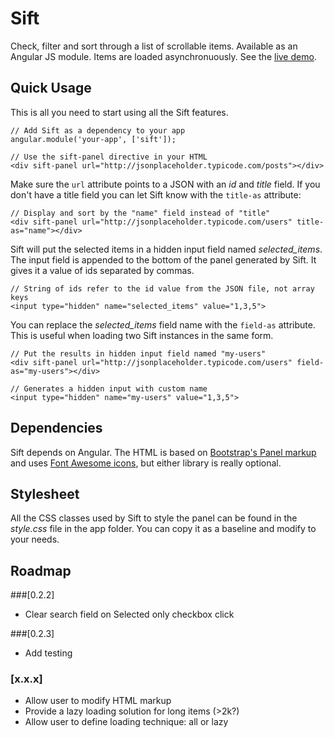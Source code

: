 # Sift
Check, filter and sort through a list of scrollable items. Available as an Angular JS module. Items are loaded asynchronuously. See the [live demo](http://fcosrno.github.io/sift/).

## Quick Usage

This is all you need to start using all the Sift features.

	// Add Sift as a dependency to your app
	angular.module('your-app', ['sift']);
	
	// Use the sift-panel directive in your HTML
	<div sift-panel url="http://jsonplaceholder.typicode.com/posts"></div>

Make sure the `url` attribute points to a JSON with an *id* and *title* field. If you don't have a title field you can let Sift know with the `title-as` attribute:

	// Display and sort by the "name" field instead of "title"
	<div sift-panel url="http://jsonplaceholder.typicode.com/users" title-as="name"></div>
	
Sift will put the selected items in a hidden input field named *selected_items*. The input field is appended to the bottom of the panel generated by Sift. It gives it a value of ids separated by commas.

	// String of ids refer to the id value from the JSON file, not array keys
	<input type="hidden" name="selected_items" value="1,3,5">

You can replace the *selected_items* field name with the `field-as` attribute. This is useful when loading two Sift instances in the same form.

	// Put the results in hidden input field named "my-users"
	<div sift-panel url="http://jsonplaceholder.typicode.com/users" field-as="my-users"></div>
	
	// Generates a hidden input with custom name
	<input type="hidden" name="my-users" value="1,3,5">

## Dependencies

Sift depends on Angular. The HTML is based on [Bootstrap's Panel markup](http://getbootstrap.com/components/#panels) and uses [Font Awesome icons](http://fortawesome.github.io/Font-Awesome/), but either library is really optional.

## Stylesheet

All the CSS classes used by Sift to style the panel can be found in the *style.css* file in the app folder. You can copy it as a baseline and modify to your needs.

## Roadmap

###[0.2.2]
- Clear search field on Selected only checkbox click

###[0.2.3]
- Add testing

### [x.x.x]
- Allow user to modify HTML markup
- Provide a lazy loading solution for long items (>2k?)
- Allow user to define loading technique: all or lazy
